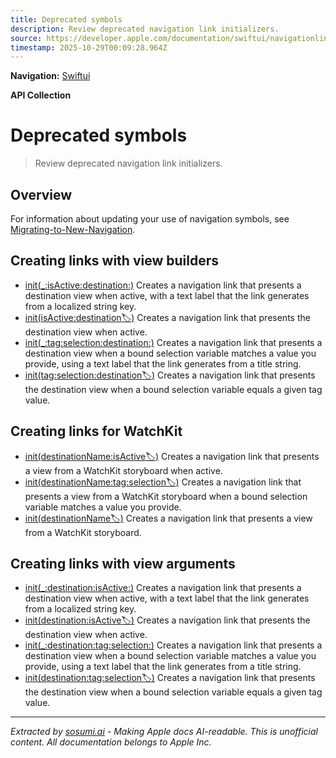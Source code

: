 ```yaml
---
title: Deprecated symbols
description: Review deprecated navigation link initializers.
source: https://developer.apple.com/documentation/swiftui/navigationlink-deprecated
timestamp: 2025-10-29T00:09:28.964Z
---
```


**Navigation:** [Swiftui](/documentation/swiftui)

**API Collection**

# Deprecated symbols

> Review deprecated navigation link initializers.

## Overview

For information about updating your use of navigation symbols, see [Migrating-to-New-Navigation](/documentation/swiftui/migrating-to-new-navigation-types).

## Creating links with view builders

- [init(_:isActive:destination:)](/documentation/swiftui/navigationlink/init(_:isactive:destination:)) Creates a navigation link that presents a destination view when active, with a text label that the link generates from a localized string key.
- [init(isActive:destination:label:)](/documentation/swiftui/navigationlink/init(isactive:destination:label:)) Creates a navigation link that presents the destination view when active.
- [init(_:tag:selection:destination:)](/documentation/swiftui/navigationlink/init(_:tag:selection:destination:)) Creates a navigation link that presents a destination view when a bound selection variable matches a value you provide, using a text label that the link generates from a title string.
- [init(tag:selection:destination:label:)](/documentation/swiftui/navigationlink/init(tag:selection:destination:label:)) Creates a navigation link that presents the destination view when a bound selection variable equals a given tag value.

## Creating links for WatchKit

- [init(destinationName:isActive:label:)](/documentation/swiftui/navigationlink/init(destinationname:isactive:label:)) Creates a navigation link that presents a view from a WatchKit storyboard when active.
- [init(destinationName:tag:selection:label:)](/documentation/swiftui/navigationlink/init(destinationname:tag:selection:label:)) Creates a navigation link that presents a view from a WatchKit storyboard when a bound selection variable matches a value you provide.
- [init(destinationName:label:)](/documentation/swiftui/navigationlink/init(destinationname:label:)) Creates a navigation link that presents a view from a WatchKit storyboard.

## Creating links with view arguments

- [init(_:destination:isActive:)](/documentation/swiftui/navigationlink/init(_:destination:isactive:)) Creates a navigation link that presents a destination view when active, with a text label that the link generates from a localized string key.
- [init(destination:isActive:label:)](/documentation/swiftui/navigationlink/init(destination:isactive:label:)) Creates a navigation link that presents the destination view when active.
- [init(_:destination:tag:selection:)](/documentation/swiftui/navigationlink/init(_:destination:tag:selection:)) Creates a navigation link that presents a destination view when a bound selection variable matches a value you provide, using a text label that the link generates from a title string.
- [init(destination:tag:selection:label:)](/documentation/swiftui/navigationlink/init(destination:tag:selection:label:)) Creates a navigation link that presents the destination view when a bound selection variable equals a given tag value.

---

*Extracted by [sosumi.ai](https://sosumi.ai) - Making Apple docs AI-readable.*
*This is unofficial content. All documentation belongs to Apple Inc.*
